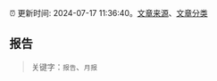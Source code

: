 :alarm_clock: 更新时间: 2024-07-17 11:36:40。[文章来源](/README.md)、[文章分类](/TAGS.md)

## 报告


> 关键字：`报告`、`月报`



